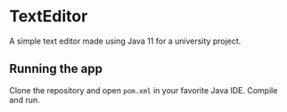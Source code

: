 # TextEditor

A simple text editor made using Java 11 for a university project.

## Running the app

Clone the repository and open `pom.xml` in your favorite Java IDE. Compile and run.